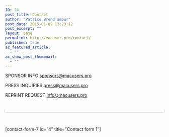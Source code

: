 ```yaml
---
ID: 24
post_title: Contact
author: "Patrice Brend'amour"
post_date: 2015-01-09 13:23:12
post_excerpt: ""
layout: page
permalink: http://macuser.pro/contact/
published: true
ac_featured_article:
  - ""
ac_show_post_thumbnail:
  - ""
---
```



SPONSOR INFO
<a href="mailto:sponsors@macusers.pro">s</a><a href="mailto:sponsors@macusers.pro">ponsors@macusers.pro</a>

PRESS INQUIRIES
<a href="mailto:press@macusers.pro">press@macusers.pro</a>

REPRINT REQUEST
<a href="mailto:demo@donotsend.com">i</a><a href="mailto:info@macusers.pro">nfo@macusers.pro</a>

&nbsp;

<hr />

&nbsp;

[contact-form-7 id="4" title="Contact form 1"]